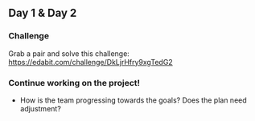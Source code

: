 ## Day 1 & Day 2


### Challenge

Grab a pair and solve this challenge: https://edabit.com/challenge/DkLjrHfry9xgTedG2


### Continue working on the project!

- How is the team progressing towards the goals? Does the plan need adjustment?